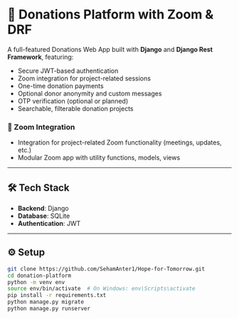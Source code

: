 # 🙌 Donations Platform with Zoom & DRF

A full-featured Donations Web App built with **Django** and **Django Rest Framework**, featuring:

- Secure JWT-based authentication
- Zoom integration for project-related sessions
- One-time donation payments
- Optional donor anonymity and custom messages
- OTP verification (optional or planned)
- Searchable, filterable donation projects

### 🧩 Zoom Integration
- Integration for project-related Zoom functionality (meetings, updates, etc.)
- Modular Zoom app with utility functions, models, views

---

## 🛠️ Tech Stack

- **Backend**: Django
- **Database**: SQLite 
- **Authentication**: JWT
---

## ⚙️ Setup

```bash
git clone https://github.com/SehamAnter1/Hope-for-Tomorrow.git
cd donation-platform
python -m venv env
source env/bin/activate  # On Windows: env\Scripts\activate
pip install -r requirements.txt
python manage.py migrate
python manage.py runserver
